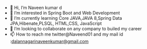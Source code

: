 - 👋 Hi, I’m Naveen kumar d
- 👀 I’m interested in  Spring Boot and Web Development
- 🌱 I’m currently learning Core JAVA,JAVA 8,Spring Data JPA,Hibenate,PLSQL, HTML,CSS, JavaScript 
- 💞️ I’m looking to collaborate on any company to builed my career
- 📫 How to reach me twitter@Naveend01 and my mail id :dalannagarinaveenkumar@gmail.com

<!---
Naveenans7/Naveenans7 is a ✨ special ✨ repository because its `README.md` (this file) appears on your GitHub profile.
You can click the Preview link to take a look at your changes.
--->
